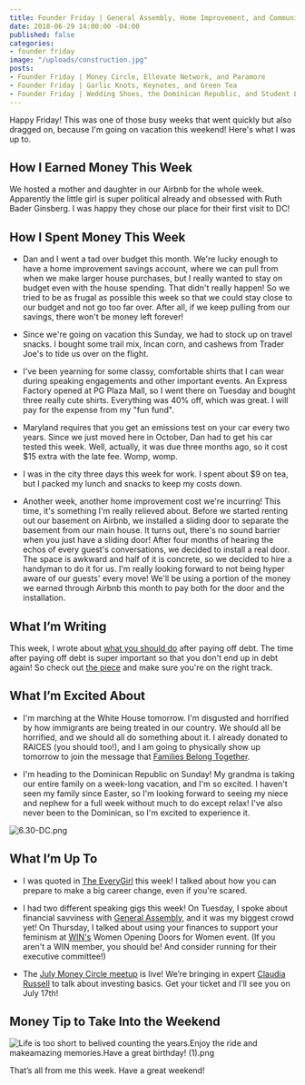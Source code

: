 ```yaml
---
title: Founder Friday | General Assembly, Home Improvement, and Community
date: 2018-06-29 14:00:00 -04:00
published: false
categories:
- founder friday
image: "/uploads/construction.jpg"
posts:
- Founder Friday | Money Circle, Ellevate Network, and Paramore
- Founder Friday | Garlic Knots, Keynotes, and Green Tea
- Founder Friday | Wedding Shoes, the Dominican Republic, and Student Loan Consolidation
---
```


Happy Friday! This was one of those busy weeks that went quickly but also dragged on, because I'm going on vacation this weekend! Here's what I was up to.

## **How I Earned Money This Week**

We hosted a mother and daughter in our Airbnb for the whole week. Apparently the little girl is super political already and obsessed with Ruth Bader Ginsberg. I was happy they chose our place for their first visit to DC!

## **How I Spent Money This Week**

* Dan and I went a tad over budget this month. We're lucky enough to have a home improvement savings account, where we can pull from when we make larger house purchases, but I really wanted to stay on budget even with the house spending. That didn't really happen! So we tried to be as frugal as possible this week so that we could stay close to our budget and not go too far over. After all, if we keep pulling from our savings, there won't be money left forever!

* Since we're going on vacation this Sunday, we had to stock up on travel snacks. I bought some trail mix, Incan corn, and cashews from Trader Joe's to tide us over on the flight.

* I've been yearning for some classy, comfortable shirts that I can wear during speaking engagements and other important events. An Express Factory opened at PG Plaza Mall, so I went there on Tuesday and bought three really cute shirts. Everything was 40% off, which was great. I will pay for the expense from my "fun fund".

* Maryland requires that you get an emissions test on your car every two years. Since we just moved here in October, Dan had to get his car tested this week. Well, actually, it was due three months ago, so it cost $15 extra with the late fee. Womp, womp.

* I was in the city three days this week for work. I spent about $9 on tea, but I packed my lunch and snacks to keep my costs down.

* Another week, another home improvement cost we're incurring! This time, it's something I'm really relieved about. Before we started renting out our basement on Airbnb, we installed a sliding door to separate the basement from our main house. It turns out, there's no sound barrier when you just have a sliding door! After four months of hearing the echos of every guest's conversations, we decided to install a real door. The space is awkward and half of it is concrete, so we decided to hire a handyman to do it for us. I'm really looking forward to not being hyper aware of our guests' every move! We'll be using a portion of the money we earned through Airbnb this month to pay both for the door and the installation.

## **What I’m Writing**

This week, I wrote about [what you should do](https://www.maggiegermano.com/blog/what-you-should-do-after-paying-off-debt/) after paying off debt. The time after paying off debt is super important so that you don't end up in debt again! So check out [the piece](https://www.maggiegermano.com/blog/what-you-should-do-after-paying-off-debt/) and make sure you're on the right track.

## **What I’m Excited About**

* I'm marching at the White House tomorrow. I'm disgusted and horrified by how immigrants are being treated in our country. We should all be horrified, and we should all do something about it. I already donated to RAICES (you should too!), and I am going to physically show up tomorrow to join the message that [Families Belong Together](https://www.familiesbelongtogether.org/).

* I'm heading to the Dominican Republic on Sunday! My grandma is taking our entire family on a week-long vacation, and I'm so excited. I haven't seen my family since Easter, so I'm looking forward to seeing my niece and nephew for a full week without much to do except relax! I've also never been to the Dominican, so I'm excited to experience it.

![6.30-DC.png](/uploads/6.30-DC.png)

## **What I’m Up To**

* I was quoted in [The EveryGirl](http://theeverygirl.com/how-to-successfully-make-a-career-change-as-told-by-people-who-have-done-it/) this week! I talked about how you can prepare to make a big career change, even if you're scared.

* I had two different speaking gigs this week! On Tuesday, I spoke about financial savviness with [General Assembly](https://generalassemb.ly/), and it was my biggest crowd  yet! On Thursday, I talked about using your finances to support your feminism at [WIN's](http://winonline.org/) Women Opening Doors for Women event. (If you aren't a WIN member, you should be! And consider running for their executive committee!)

* The [July Money Circle meetup](https://www.maggiegermano.com/events/investing-101/) is live! We’re bringing in expert [Claudia Russell](http://msengineeredwealth.com/) to talk about investing basics. Get your ticket and I’ll see you on July 17th!

## **Money Tip to Take Into the Weekend**

![Life is too short to belived counting the years.Enjoy the ride and makeamazing memories.Have a great birthday! (1).png](/uploads/Life%20is%20too%20short%20to%20belived%20counting%20the%20years.Enjoy%20the%20ride%20and%20makeamazing%20memories.Have%20a%20great%20birthday!%20(1).png)

That’s all from me this week. Have a great weekend!